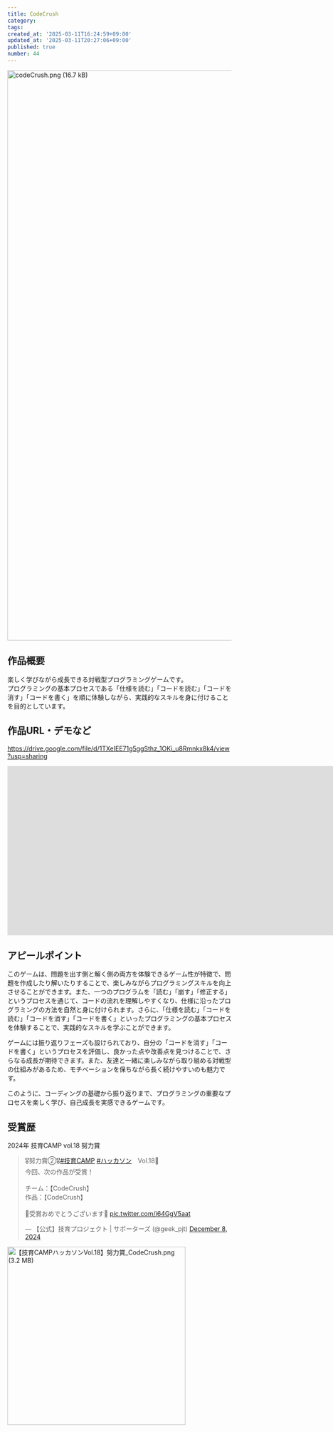 ```yaml
---
title: CodeCrush
category:
tags:
created_at: '2025-03-11T16:24:59+09:00'
updated_at: '2025-03-11T20:27:06+09:00'
published: true
number: 44
---
```


<img width="1280" alt="codeCrush.png (16.7 kB)" src="https://img.esa.io/uploads/production/attachments/22241/2025/03/11/148527/d5b1207b-8b51-4c98-9345-fce7b075415f.png">

## 作品概要
楽しく学びながら成長できる対戦型プログラミングゲームです。  
プログラミングの基本プロセスである「仕様を読む」「コードを読む」「コードを消す」「コードを書く」を順に体験しながら、実践的なスキルを身に付けることを目的としています。

## 作品URL・デモなど
https://drive.google.com/file/d/1TXeIEE71g5ggSthz_1OKi_u8Rmnkx8k4/view?usp=sharing

<iframe src="https://docs.google.com/presentation/d/e/2PACX-1vSg3BLjeEcd_bhun_aIlsdE5AypzY8AoJTAZ4bm2_NZmitfyrCedrMlM0rsOLpB5w/embed?start=false&loop=false&delayms=3000" frameborder="0" width="1920" height="380" allowfullscreen="true" mozallowfullscreen="true" webkitallowfullscreen="true"></iframe>

## アピールポイント

このゲームは、問題を出す側と解く側の両方を体験できるゲーム性が特徴で、問題を作成したり解いたりすることで、楽しみながらプログラミングスキルを向上させることができます。また、一つのプログラムを「読む」「崩す」「修正する」というプロセスを通じて、コードの流れを理解しやすくなり、仕様に沿ったプログラミングの方法を自然と身に付けられます。さらに、「仕様を読む」「コードを読む」「コードを消す」「コードを書く」といったプログラミングの基本プロセスを体験することで、実践的なスキルを学ぶことができます。

ゲームには振り返りフェーズも設けられており、自分の「コードを消す」「コードを書く」というプロセスを評価し、良かった点や改善点を見つけることで、さらなる成長が期待できます。また、友達と一緒に楽しみながら取り組める対戦型の仕組みがあるため、モチベーションを保ちながら長く続けやすいのも魅力です。

このように、コーディングの基礎から振り返りまで、プログラミングの重要なプロセスを楽しく学び、自己成長を実感できるゲームです。

## 受賞歴
2024年 技育CAMP vol.18 努力賞

<blockquote class="twitter-tweet"><p lang="ja" dir="ltr">🎖努力賞②🎖<a href="https://twitter.com/hashtag/%E6%8A%80%E8%82%B2CAMP?src=hash&amp;ref_src=twsrc%5Etfw">#技育CAMP</a> <a href="https://twitter.com/hashtag/%E3%83%8F%E3%83%83%E3%82%AB%E3%82%BD%E3%83%B3?src=hash&amp;ref_src=twsrc%5Etfw">#ハッカソン</a>　Vol.18🎉<br>今回、次の作品が受賞！<br><br>チーム：【CodeCrush】<br>作品：【CodeCrush】<br><br>🎊受賞おめでとうございます🎊 <a href="https://t.co/i64GgV5aat">pic.twitter.com/i64GgV5aat</a></p>&mdash; 【公式】技育プロジェクト | サポーターズ (@geek_pjt) <a href="https://twitter.com/geek_pjt/status/1865692029478748553?ref_src=twsrc%5Etfw">December 8, 2024</a></blockquote> <script async src="https://platform.twitter.com/widgets.js" charset="utf-8"></script>

<img width="400" alt="【技育CAMPハッカソンVol.18】努力賞_CodeCrush.png (3.2 MB)" src="https://img.esa.io/uploads/production/attachments/19973/2024/12/16/148527/be95cbab-98ae-4a23-ba77-e3dce2acbd19.png">
